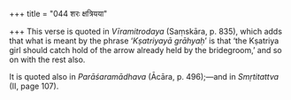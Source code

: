 +++
title = "044 शरः क्षत्रियया"

+++
This verse is quoted in *Vīramitrodaya* (Saṃskāra, p. 835), which adds
that what is meant by the phrase ‘*Kṣatriyayā grāhyaḥ*’ is that ‘the
Kṣatriya girl should catch hold of the arrow already held by the
bridegroom,’ and so on with the rest also.

It is quoted also in *Parāśaramādhava* (Ācāra, p. 496);—and in
*Smṛtitattva* (II, page 107).


